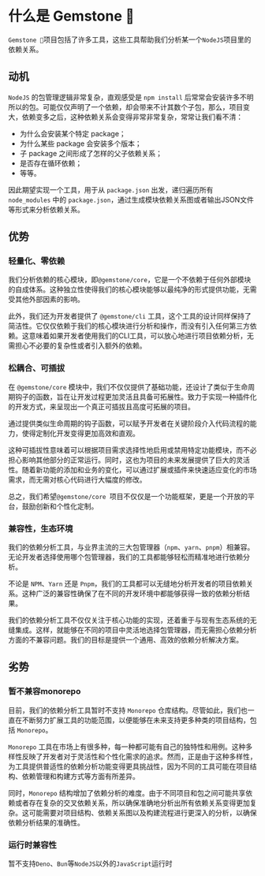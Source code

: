 # 什么是 Gemstone 💎
`Gemstone 💎`项目包括了许多工具，这些工具帮助我们分析某一个`NodeJS`项目里的依赖关系。

## 动机
`NodeJS` 的包管理逻辑非常复杂，直观感受是 `npm install` 后常常会安装许多不明所以的包。可能仅仅声明了一个依赖，却会带来不计其数个子包，那么，项目变大，依赖变多之后，这种依赖关系会变得非常非常复杂，常常让我们看不清：
- 为什么会安装某个特定 package；
- 为什么某些 package 会安装多个版本；
- 子 package 之间形成了怎样的父子依赖关系；
- 是否存在循环依赖；
- 等等。

因此期望实现一个工具，用于从 `package.json` 出发，递归遍历所有 `node_modules` 中的 `package.json`，通过生成模块依赖关系图或者输出JSON文件等形式来分析依赖关系。

## 优势
### 轻量化、零依赖
我们分析依赖的核心模块，即`@gemstone/core`，它是一个不依赖于任何外部模块的自成体系。这种独立性使得我们的核心模块能够以最纯净的形式提供功能，无需受其他外部因素的影响。

此外，我们还为开发者提供了 `@gemstone/cli` 工具，这个工具的设计同样保持了简洁性。它仅仅依赖于我们的核心模块进行分析和操作，而没有引入任何第三方依赖。这意味着如果开发者使用我们的CLI工具，可以放心地进行项目依赖分析，无需担心不必要的复杂性或者引入额外的依赖。

### 松耦合、可插拔
在 `@gemstone/core` 模块中，我们不仅仅提供了基础功能，还设计了类似于生命周期钩子的函数，旨在让开发过程更加灵活且具备可拓展性。致力于实现一种插件化的开发方式，来呈现出一个真正可插拔且高度可拓展的项目。

通过提供类似生命周期的钩子函数，可以赋予开发者在关键阶段介入代码流程的能力，使得定制化开发变得更加高效和直观。

这种可插拔性意味着可以根据项目需求选择性地启用或禁用特定功能模块，而不必担心影响其他部分的正常运行。同时，这也为项目的未来发展提供了巨大的灵活性。随着新功能的添加和业务的变化，可以通过扩展或插件来快速适应变化的市场需求，而无需对核心代码进行大幅度的修改。

总之，我们希望`@gemstone/core `项目不仅仅是一个功能框架，更是一个开放的平台，鼓励创新和个性化定制。

### 兼容性，生态环境
我们的依赖分析工具，与业界主流的三大包管理器（`npm`、`yarn`、`pnpm`）相兼容。无论开发者选择使用哪个包管理器，我们的工具都能够轻松而精准地进行依赖分析。

不论是 `NPM`、`Yarn` 还是 `Pnpm`，我们的工具都可以无缝地分析开发者的项目依赖关系。这种广泛的兼容性确保了在不同的开发环境中都能够获得一致的依赖分析结果。

我们的依赖分析工具不仅仅关注于核心功能的实现，还着重于与现有生态系统的无缝集成。这样，就能够在不同的项目中灵活地选择包管理器，而无需担心依赖分析方面的不兼容问题。我们的目标是提供一个通用、高效的依赖分析解决方案。

## 劣势
### 暂不兼容monorepo
目前，我们的依赖分析工具暂时不支持 `Monorepo` 仓库结构。尽管如此，我们也一直在不断努力扩展工具的功能范围，以便能够在未来支持更多种类的项目结构，包括 `Monorepo`。

`Monorepo` 工具在市场上有很多种，每一种都可能有自己的独特性和用例。这种多样性反映了开发者对于灵活性和个性化需求的追求。然而，正是由于这种多样性，为工具提供普适性的依赖分析功能变得更具挑战性，因为不同的工具可能在项目结构、依赖管理和构建方式等方面有所差异。

同时，`Monorepo` 结构增加了依赖分析的难度。由于不同项目和包之间可能共享依赖或者存在复杂的交叉依赖关系，所以确保准确地分析出所有依赖关系变得更加复杂。这可能需要对项目结构、依赖关系图以及构建流程进行更深入的分析，以确保依赖分析结果的准确性。

### 运行时兼容性
暂不支持`Deno`、`Bun`等`NodeJS`以外的`JavaScript`运行时
